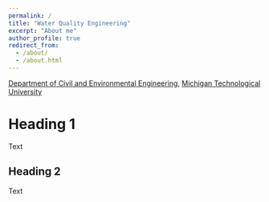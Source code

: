 ```yaml
---
permalink: /
title: "Water Quality Engineering"
excerpt: "About me"
author_profile: true
redirect_from: 
  - /about/
  - /about.html
---
```


[Department of Civil and Environmental Engineering](https://www.mtu.edu/cee),
[Michigan Technological University](https://www.mtu.edu)


Heading 1
======
Text

Heading 2
------
Text

